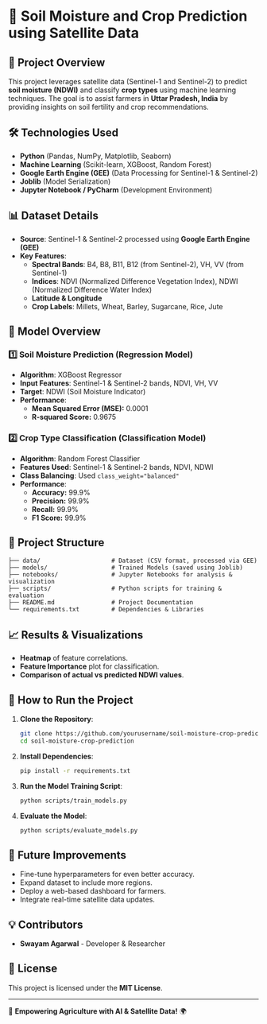 # 🌾 Soil Moisture and Crop Prediction using Satellite Data

## 📌 Project Overview
This project leverages satellite data (Sentinel-1 and Sentinel-2) to predict **soil moisture (NDWI)** and classify **crop types** using machine learning techniques. The goal is to assist farmers in **Uttar Pradesh, India** by providing insights on soil fertility and crop recommendations.

## 🛠 Technologies Used
- **Python** (Pandas, NumPy, Matplotlib, Seaborn)
- **Machine Learning** (Scikit-learn, XGBoost, Random Forest)
- **Google Earth Engine (GEE)** (Data Processing for Sentinel-1 & Sentinel-2)
- **Joblib** (Model Serialization)
- **Jupyter Notebook / PyCharm** (Development Environment)

## 📊 Dataset Details
- **Source**: Sentinel-1 & Sentinel-2 processed using **Google Earth Engine (GEE)**
- **Key Features**:
  - **Spectral Bands**: B4, B8, B11, B12 (from Sentinel-2), VH, VV (from Sentinel-1)
  - **Indices**: NDVI (Normalized Difference Vegetation Index), NDWI (Normalized Difference Water Index)
  - **Latitude & Longitude**
  - **Crop Labels**: Millets, Wheat, Barley, Sugarcane, Rice, Jute

## 📌 Model Overview
### 1️⃣ **Soil Moisture Prediction (Regression Model)**
- **Algorithm**: XGBoost Regressor
- **Input Features**: Sentinel-1 & Sentinel-2 bands, NDVI, VH, VV
- **Target**: NDWI (Soil Moisture Indicator)
- **Performance**:
  - **Mean Squared Error (MSE):** 0.0001
  - **R-squared Score:** 0.9675

### 2️⃣ **Crop Type Classification (Classification Model)**
- **Algorithm**: Random Forest Classifier
- **Features Used**: Sentinel-1 & Sentinel-2 bands, NDVI, NDWI
- **Class Balancing**: Used `class_weight="balanced"`
- **Performance**:
  - **Accuracy:** 99.9%
  - **Precision:** 99.9%
  - **Recall:** 99.9%
  - **F1 Score:** 99.9%

## 📁 Project Structure
```
├── data/                    # Dataset (CSV format, processed via GEE)
├── models/                  # Trained Models (saved using Joblib)
├── notebooks/               # Jupyter Notebooks for analysis & visualization
├── scripts/                 # Python scripts for training & evaluation
├── README.md                # Project Documentation
└── requirements.txt         # Dependencies & Libraries
```

## 📈 Results & Visualizations
- **Heatmap** of feature correlations.
- **Feature Importance** plot for classification.
- **Comparison of actual vs predicted NDWI values**.

## 🚀 How to Run the Project
1. **Clone the Repository**:
   ```sh
   git clone https://github.com/yourusername/soil-moisture-crop-prediction.git
   cd soil-moisture-crop-prediction
   ```

2. **Install Dependencies**:
   ```sh
   pip install -r requirements.txt
   ```

3. **Run the Model Training Script**:
   ```sh
   python scripts/train_models.py
   ```

4. **Evaluate the Model**:
   ```sh
   python scripts/evaluate_models.py
   ```

## 📌 Future Improvements
- Fine-tune hyperparameters for even better accuracy.
- Expand dataset to include more regions.
- Deploy a web-based dashboard for farmers.
- Integrate real-time satellite data updates.

## 💡 Contributors
- **Swayam Agarwal** - Developer & Researcher

## 📜 License
This project is licensed under the **MIT License**.

---
🚀 **Empowering Agriculture with AI & Satellite Data!** 🌍

